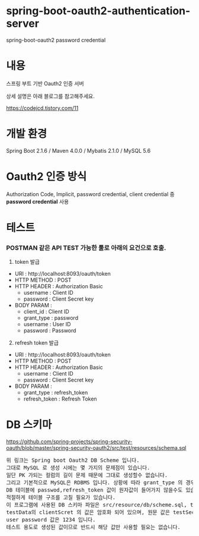 # spring-boot-oauth2-authentication-server
spring-boot-oauth2 password credential

# 내용
스프링 부트 기반 Oauth2 인증 서버

상세 설명은 아래 블로그를 참고해주세요.

https://codejcd.tistory.com/11

# 개발 환경
Spring Boot 2.1.6 / Maven 4.0.0 / Mybatis 2.1.0 / MySQL 5.6

# Oauth2 인증 방식 
Authorization Code, Implicit, password credential, client credential 중 __password credential__ 사용

# 테스트
### POSTMAN 같은 API TEST 가능한 툴로 아래의 요건으로 호출.
1. token 발급
* URI : http://localhost:8093/oauth/token 
* HTTP METHOD : POST
* HTTP HEADER : Authorization Basic
  * username : Client ID
  * password : Client Secret key
* BODY PARAM  : 
  * client_id : Client ID
  * grant_type : password
  * username : User ID
  * password : Password
 
2. refresh token 발급
* URI : http://localhost:8093/oauth/token 
* HTTP METHOD : POST 
* HTTP HEADER : Authorization Basic
  * username : Client ID
  * password : Client Secret key
* BODY PARAM  : 
  * grant_type : refresh_token
  * refresh_token : Refresh Token
  
# DB 스키마
https://github.com/spring-projects/spring-security-oauth/blob/master/spring-security-oauth2/src/test/resources/schema.sql
<pre>
위 링크는 Spring boot Oauth2 DB Scheme 입니다.
그대로 MySQL 로 생성 시에는 몇 가지의 문제점이 있습니다.
일단 PK 가되는 컬럼의 길이 문제 때문에 그대로 생성할수 없습니다.
그리고 기본적으로 MySQL은 RDBMS 입니다. 상황에 따라 grant_type 의 경우 
DB 테이블에 passwod,refresh_token 값이 원자값이 들어가지 않을수도 있습니다.
적절하게 테이블 구조를 고칠 필요가 있습니다.
이 프로그램에 사용된 DB 스키마 파일은 src/resource/db/scheme.sql, test_data.sql 을 참고해주세요.
testData의 clientScret 의 값은 암호화 되어 있으며, 원문 값은 testSecret 입니다.
user password 값은 1234 입니다.
테스트 용도로 생성된 값이므로 반드시 해당 값만 사용할 필요는 없습니다.
</pre>


 
 
 
 
  
